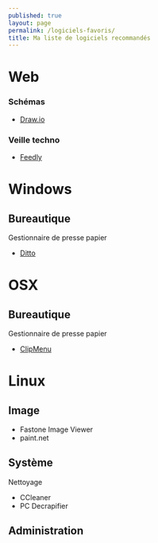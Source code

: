 ```yaml
---
published: true
layout: page
permalink: /logiciels-favoris/
title: Ma liste de logiciels recommandés
---
```

# Web

### Schémas
- [Draw.io](https://www.draw.io/)

### Veille techno
- [Feedly](https://feedly.com)

# Windows
## Bureautique
Gestionnaire de presse papier
- [Ditto](https://ditto-cp.sourceforge.io/)

# OSX

## Bureautique
Gestionnaire de presse papier
- [ClipMenu](http://www.clipmenu.com/)

# Linux




## Image

- Fastone Image Viewer
- paint.net


## Système

Nettoyage
- CCleaner
- PC Decrapifier

## Administration
